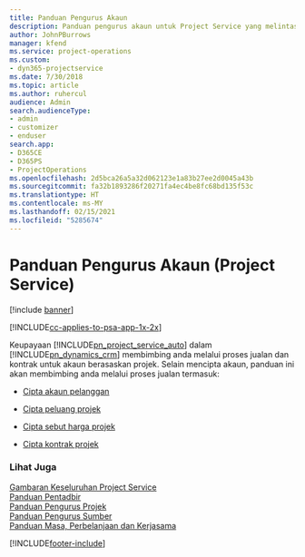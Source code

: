 ```yaml
---
title: Panduan Pengurus Akaun
description: Panduan pengurus akaun untuk Project Service yang melintas semak proses jualan dan kontrak untuk akaun berasaskan projek
author: JohnPBurrows
manager: kfend
ms.service: project-operations
ms.custom:
- dyn365-projectservice
ms.date: 7/30/2018
ms.topic: article
ms.author: ruhercul
audience: Admin
search.audienceType:
- admin
- customizer
- enduser
search.app:
- D365CE
- D365PS
- ProjectOperations
ms.openlocfilehash: 2d5bca26a5a32d062123e1a83b27ee2d0045a43b
ms.sourcegitcommit: fa32b1893286f20271fa4ec4be8fc68bd135f53c
ms.translationtype: HT
ms.contentlocale: ms-MY
ms.lasthandoff: 02/15/2021
ms.locfileid: "5285674"
---
```

# <a name="account-manager-guide-project-service"></a>Panduan Pengurus Akaun (Project Service)

[!include [banner](../includes/psa-now-project-operations.md)]

[!INCLUDE[cc-applies-to-psa-app-1x-2x](../includes/cc-applies-to-psa-app-1x-2x.md)]

Keupayaan [!INCLUDE[pn_project_service_auto](../includes/pn-project-service-auto.md)] dalam [!INCLUDE[pn_dynamics_crm](../includes/pn-dynamics-crm.md)] membimbing anda melalui proses jualan dan kontrak untuk akaun berasaskan projek. Selain mencipta akaun, panduan ini akan membimbing anda melalui proses jualan termasuk:  
  
-   [Cipta akaun pelanggan](../psa/create-customer-account.md)  
  
-   [Cipta peluang projek](../psa/create-project-opportunity.md)  
  
-   [Cipta sebut harga projek](../psa/create-project-quote.md)  
  
-   [Cipta kontrak projek](../psa/create-project-contract.md)  
  
  
### <a name="see-also"></a>Lihat Juga  
 [Gambaran Keseluruhan Project Service](../psa/overview.md)   
 [Panduan Pentadbir](../psa/admin-guide.md)   
 [Panduan Pengurus Projek](../psa/project-manager-guide.md)   
 [Panduan Pengurus Sumber](../psa/resource-manager-guide.md)   
 [Panduan Masa, Perbelanjaan dan Kerjasama](../psa/time-expense-collaboration-guide.md)


[!INCLUDE[footer-include](../includes/footer-banner.md)]